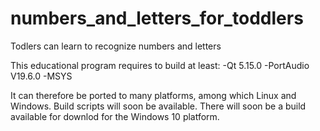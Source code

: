 # numbers_and_letters_for_toddlers
Todlers can learn to recognize numbers and letters

This educational program requires to build at least:
-Qt 5.15.0
-PortAudio V19.6.0
-MSYS

It can therefore be ported to many platforms, among which Linux and Windows.
Build scripts will soon be available.
There will soon be a build available for downlod for the Windows 10 platform. 
